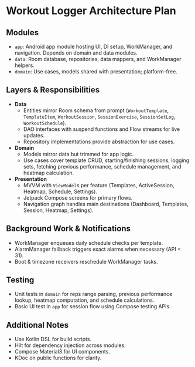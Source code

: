 # Workout Logger Architecture Plan

## Modules
- `app`: Android app module hosting UI, DI setup, WorkManager, and navigation. Depends on domain and data modules.
- `data`: Room database, repositories, data mappers, and WorkManager helpers.
- `domain`: Use cases, models shared with presentation; platform-free.

## Layers & Responsibilities
- **Data**
  - Entities mirror Room schema from prompt (`WorkoutTemplate`, `TemplateItem`, `WorkoutSession`, `SessionExercise`, `SessionSetLog`, `WorkoutSchedule`).
  - DAO interfaces with suspend functions and Flow streams for live updates.
  - Repository implementations provide abstraction for use cases.
- **Domain**
  - Models mirror data but trimmed for app logic.
  - Use cases cover template CRUD, starting/finishing sessions, logging sets, fetching previous performance, schedule management, and heatmap calculation.
- **Presentation**
  - MVVM with `ViewModel`s per feature (Templates, ActiveSession, Heatmap, Schedule, Settings).
  - Jetpack Compose screens for primary flows.
  - Navigation graph handles main destinations (Dashboard, Templates, Session, Heatmap, Settings).

## Background Work & Notifications
- WorkManager enqueues daily schedule checks per template.
- AlarmManager fallback triggers exact alarms when necessary (API < 31).
- Boot & timezone receivers reschedule WorkManager tasks.

## Testing
- Unit tests in `domain` for reps range parsing, previous performance lookup, heatmap computation, and schedule calculations.
- Basic UI test in `app` for session flow using Compose testing APIs.

## Additional Notes
- Use Kotlin DSL for build scripts.
- Hilt for dependency injection across modules.
- Compose Material3 for UI components.
- KDoc on public functions for clarity.
